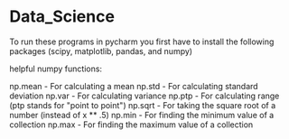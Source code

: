 # Data_Science
To run these programs in pycharm you first have to install the following packages (scipy, matplotlib, pandas, and numpy)

 helpful numpy functions:

np.mean - For calculating a mean
np.std - For calculating standard deviation
np.var - For calculating variance
np.ptp - For calculating range (ptp stands for "point to point")
np.sqrt - For taking the square root of a number (instead of x ** .5)
np.min - For finding the minimum value of a collection
np.max - For finding the maximum value of a collection
